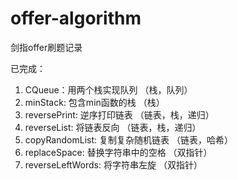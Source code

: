 # offer-algorithm

剑指offer刷题记录

已完成：
1. CQueue：用两个栈实现队列 （栈，队列）
2. minStack: 包含min函数的栈 （栈）
3. reversePrint: 逆序打印链表 （链表，栈，递归）
4. reverseList: 将链表反向 （链表，栈，递归）
5. copyRandomList: 复制复杂随机链表 （链表，哈希）
6. replaceSpace: 替换字符串中的空格 （双指针）
7. reverseLeftWords: 将字符串左旋 （双指针）